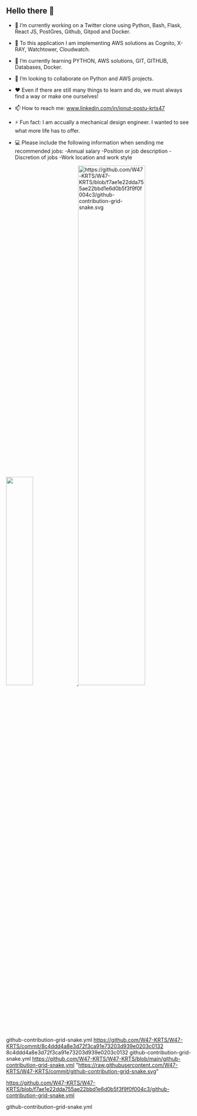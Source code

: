 ## Hello there 👋

- 🔭 I’m currently working on a Twitter clone using Python, Bash, Flask, React JS, PostGres, Github, Gitpod and Docker.
- 💬 To this application I am implementing AWS solutions as Cognito, X-RAY, Watchtower, Cloudwatch.
- 🌱 I’m currently learning PYTHON, AWS solutions, GIT, GITHUB, Databases, Docker.
- 👯 I’m looking to collaborate on Python and AWS projects.
- ❤️ Even if there are still many things to learn and do, we must always find a way or make one ourselves!
- 📫 How to reach me: www.linkedin.com/in/ionut-postu-krts47
- ⚡ Fun fact: I am accually a mechanical design engineer. I wanted to see what more life has to offer.
- 💻 Please include the following information when sending me recommended jobs:
  -Annual salary
  -Position or job description
  -Discretion of jobs
  -Work location and work style

  <a href="#">
<image width='38%' src="https://github-readme-stats.vercel.app/api?username=W47-KRTS&show_icons=true&include_all_commits=false&hide_border=true&hide=contribs&theme=vue" />
</a>
<a href="#">
<picture width='60%'>
  <source media="(prefers-color-scheme: dark)" srcset="https://github.com/W47-KRTS/W47-KRTS/blob/f7ae1e22dda755ae22bbd1e6d0b5f3f9f0f004c3/github-contribution-grid-snake.svg">
  <source media="(prefers-color-scheme: light)" srcset="https://github.com/W47-KRTS/W47-KRTS/blob/f7ae1e22dda755ae22bbd1e6d0b5f3f9f0f004c3/github-contribution-grid-snake.svg">
  <img width='60%' alt="https://github.com/W47-KRTS/W47-KRTS/blob/f7ae1e22dda755ae22bbd1e6d0b5f3f9f0f004c3/github-contribution-grid-snake.svg"">
</picture>
</a>

github-contribution-grid-snake.yml
https://github.com/W47-KRTS/W47-KRTS/commit/8c4ddd4a8e3d72f3ca91e73203d939e0203c0132
8c4ddd4a8e3d72f3ca91e73203d939e0203c0132
github-contribution-grid-snake.yml
https://github.com/W47-KRTS/W47-KRTS/blob/main/github-contribution-grid-snake.yml
"https://raw.githubusercontent.com/W47-KRTS/W47-KRTS/commit/github-contribution-grid-snake.svg"

https://github.com/W47-KRTS/W47-KRTS/blob/f7ae1e22dda755ae22bbd1e6d0b5f3f9f0f004c3/github-contribution-grid-snake.yml

github-contribution-grid-snake.yml
